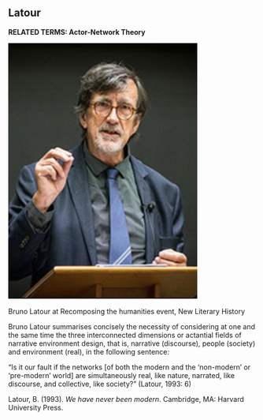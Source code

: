 ## Latour

**RELATED TERMS: Actor-Network Theory**

![Latour](Latour.png)

Bruno Latour at Recomposing the humanities event, New Literary History

Bruno Latour summarises concisely the necessity of considering at one and the same time the three interconnected dimensions or actantial fields of narrative environment design, that is, narrative (discourse), people (society) and environment (real), in the following sentence:

“Is it our fault if the networks [of both the modern and the ‘non-modern’ or ‘pre-modern’ world] are simultaneously real, like nature, narrated, like discourse, and collective, like society?” (Latour, 1993: 6)

Latour, B. (1993). _We have never been modern_. Cambridge, MA: Harvard University Press.

